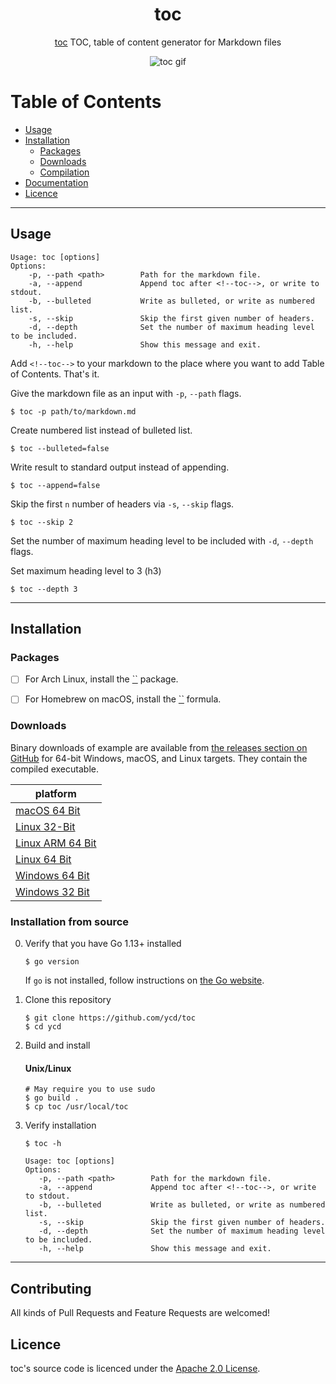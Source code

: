 <div align="center">
<h1>toc</h1>

[toc](https://github.com/ycd/toc) TOC, table of content generator for Markdown files


![toc gif](assets/toc.gif)

</div>


# Table of Contents

- [Usage](#usage)
- [Installation](#installation)
    - [Packages](#packages)
    - [Downloads](#downloads)
    - [Compilation](#compilation)
- [Documentation](#documentation)
- [Licence](#licence)

---

## Usage



```
Usage: toc [options]
Options:
	-p, --path <path>        Path for the markdown file.
	-a, --append             Append toc after <!--toc-->, or write to stdout. 
	-b, --bulleted           Write as bulleted, or write as numbered list.
	-s, --skip               Skip the first given number of headers.
	-d, --depth              Set the number of maximum heading level to be included.
	-h, --help               Show this message and exit.
```

Add `<!--toc-->`  to your markdown to the place where you want to add Table of Contents. That's it.

Give the markdown file as an input with `-p`, `--path` flags.

```
$ toc -p path/to/markdown.md
```

Create numbered list instead of bulleted list.

```
$ toc --bulleted=false
```

Write result to standard output instead of appending.

```
$ toc --append=false
```

Skip the first `n` number of headers via `-s`, `--skip` flags.

```
$ toc --skip 2
```

Set the number of maximum heading level to be included with `-d`, `--depth` flags. 

Set maximum heading level to 3 (h3)

```
$ toc --depth 3
```

---


## Installation


### Packages

* [ ] For Arch Linux, install the [``]() package.
* [ ] For Homebrew on macOS, install the [``]() formula.


### Downloads

Binary downloads of example are available from [the releases section on GitHub](https://github.com/ycd/toc/releases/) for 64-bit Windows, macOS, and Linux targets. They contain the compiled executable.

| platform     |
| ----------- | 
| [macOS 64 Bit](https://github.com/ycd/toc/releases/download/v2.0.0/toc_2.0.0_darwin_x86_64.tar.gz)   
| [Linux 32-Bit](https://github.com/ycd/toc/releases/download/v2.0.0/toc_2.0.0_linux_i386.tar.gz) 
| [Linux ARM 64 Bit](https://github.com/ycd/toc/releases/download/v2.0.0/toc_2.0.0_linux_arm64.tar.gz)    
| [Linux 64 Bit](https://github.com/ycd/toc/releases/download/v2.0.0/toc_2.0.0_linux_x86_64.tar.gz)    
| [Windows 64 Bit](https://github.com/ycd/toc/releases/download/v2.0.0/toc_2.0.0_windows_x86_64.zip)       
| [Windows 32 Bit](https://github.com/ycd/toc/releases/download/v2.0.0/toc_2.0.0_windows_i386.zip)       



### Installation from source

0. Verify that you have Go 1.13+ installed

   ```
   $ go version
   ```

   If `go` is not installed, follow instructions on [the Go website](https://golang.org/doc/install).

1. Clone this repository

   ```
   $ git clone https://github.com/ycd/toc 
   $ cd ycd
   ```

2. Build and install

   #### Unix/Linux
   ```
   # May require you to use sudo
   $ go build .
   $ cp toc /usr/local/toc
   ```
   
3. Verify installation

   ```
   $ toc -h 

   Usage: toc [options]
   Options:
      -p, --path <path>        Path for the markdown file.
      -a, --append             Append toc after <!--toc-->, or write to stdout. 
      -b, --bulleted           Write as bulleted, or write as numbered list.
      -s, --skip               Skip the first given number of headers.
      -d, --depth              Set the number of maximum heading level to be included.
      -h, --help               Show this message and exit.
   ```
---


## Contributing

All kinds of Pull Requests and Feature Requests are welcomed!

## Licence

toc's source code is licenced under the [Apache 2.0 License](https://www.apache.org/licenses/LICENSE-2.0.txt).
